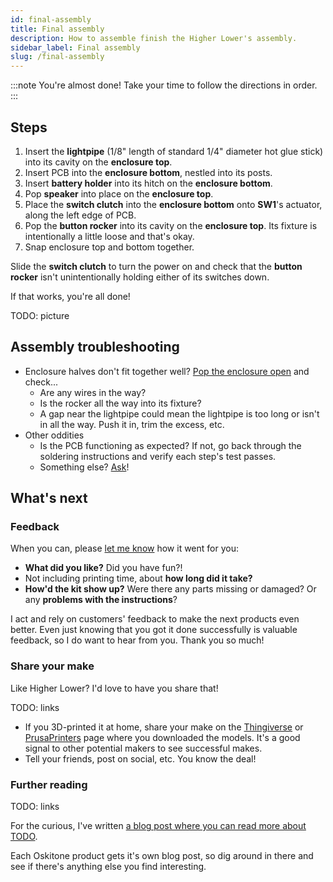 ```yaml
---
id: final-assembly
title: Final assembly
description: How to assemble finish the Higher Lower's assembly.
sidebar_label: Final assembly
slug: /final-assembly
---
```


:::note
You're almost done! Take your time to follow the directions in order.
:::

## Steps

1. Insert the **lightpipe** (1/8" length of standard 1/4" diameter hot glue stick) into its cavity on the **enclosure top**.
2. Insert PCB into the **enclosure bottom**, nestled into its posts.
3. Insert **battery holder** into its hitch on the **enclosure bottom**.
4. Pop **speaker** into place on the **enclosure top**.
5. Place the **switch clutch** into the **enclosure bottom** onto **SW1**'s actuator, along the left edge of PCB.
6. Pop the **button rocker** into its cavity on the **enclosure top**. Its fixture is intentionally a little loose and that's okay.
7. Snap enclosure top and bottom together.

Slide the **switch clutch** to turn the power on and check that the **button rocker** isn't unintentionally holding either of its switches down.

If that works, you're all done!

TODO: picture

## Assembly troubleshooting

- Enclosure halves don't fit together well? [Pop the enclosure open](opening-the-enclosure.md) and check...
  - Are any wires in the way?
  - Is the rocker all the way into its fixture?
  - A gap near the lightpipe could mean the lightpipe is too long or isn't in all the way. Push it in, trim the excess, etc.
- Other oddities
  - Is the PCB functioning as expected? If not, go back through the soldering instructions and verify each step's test passes.
  - Something else? [Ask](https://www.oskitone.com/contact)!

## What's next

### Feedback

When you can, please [let me know](https://www.oskitone.com/contact) how it went for you:

- **What did you like?** Did you have fun?!
- Not including printing time, about **how long did it take?**
- **How'd the kit show up?** Were there any parts missing or damaged? Or any **problems with the instructions**?

I act and rely on customers' feedback to make the next products even better. Even just knowing that you got it done successfully is valuable feedback, so I do want to hear from you. Thank you so much!

### Share your make

Like Higher Lower? I'd love to have you share that!

TODO: links

- If you 3D-printed it at home, share your make on the [Thingiverse](TODO) or [PrusaPrinters](TODO) page where you downloaded the models. It's a good signal to other potential makers to see successful makes.
- Tell your friends, post on social, etc. You know the deal!

### Further reading

TODO: links

For the curious, I've written [a blog post where you can read more about TODO](TODO).

Each Oskitone product gets it's own blog post, so dig around in there and see if there's anything else you find interesting.
